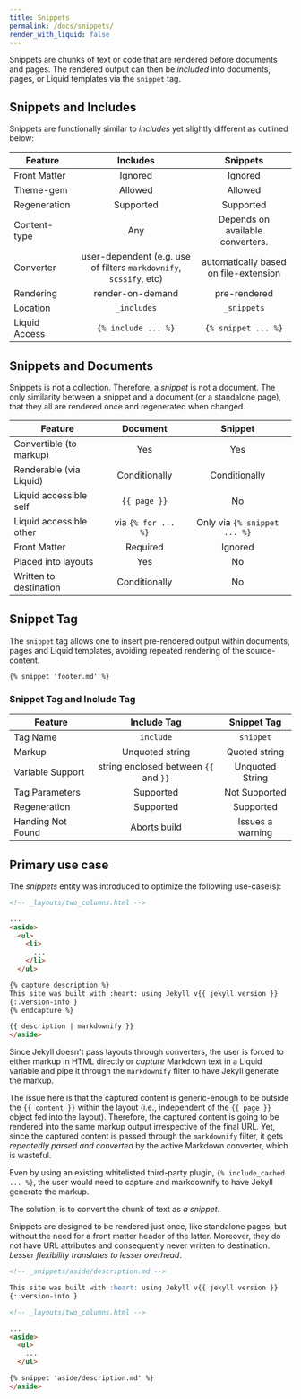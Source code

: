 ```yaml
---
title: Snippets
permalink: /docs/snippets/
render_with_liquid: false
---
```


Snippets are chunks of text or code that are rendered before documents and pages. The rendered output can then be *included*
into documents, pages, or Liquid templates via the `snippet` tag.

## Snippets and Includes

Snippets are functionally similar to *includes* yet slightly different as outlined below:

Feature       | Includes            | Snippets
------------- | :-----------------: | :-----------------------------:
Front Matter  | Ignored             | Ignored
Theme-gem     | Allowed             | Allowed
Regeneration  | Supported           | Supported
Content-type  | Any                 | Depends on available converters.
Converter     | user-dependent (e.g. use of filters `markdownify`, `scssify`, etc) | automatically based on file-extension
Rendering     | render-on-demand    | pre-rendered
Location      | `_includes`         | `_snippets`
Liquid Access | `{% include ... %}` | `{% snippet ... %}`

## Snippets and Documents

Snippets is not a collection. Therefore, a *snippet* is not a document.
The only similarity between a snippet and a document (or a standalone page), that they all are rendered once and regenerated
when changed.

Feature                 | Document            | Snippet
----------------------- | :-----------------: | :--------------------------:
Convertible (to markup) | Yes                 | Yes
Renderable (via Liquid) | Conditionally       | Conditionally
Liquid accessible self  | `{{ page }}`        | No
Liquid accessible other | via `{% for ... %}` | Only via `{% snippet ... %}`
Front Matter            | Required            | Ignored
Placed into layouts     | Yes                 | No
Written to destination  | Conditionally       | No

## Snippet Tag

The `snippet` tag allows one to insert pre-rendered output within documents, pages and Liquid templates, avoiding repeated rendering
of the source-content.

```liquid
{% snippet 'footer.md' %}
```

### Snippet Tag and Include Tag


Feature           | Include Tag     | Snippet Tag
----------------- | :-------------: | :-----------------------------:
Tag Name          | `include`       | `snippet`
Markup            | Unquoted string | Quoted string
Variable Support  | string enclosed between `{{` and `}}` | Unquoted String
Tag Parameters    | Supported       | Not Supported
Regeneration      | Supported       | Supported
Handing Not Found | Aborts build    | Issues a warning

## Primary use case

The *snippets* entity was introduced to optimize the following use-case(s):

```html
<!-- _layouts/two_columns.html -->

...
<aside>
  <ul>
    <li>
      ...
    </li>
  </ul>

{% capture description %}
This site was built with :heart: using Jekyll v{{ jekyll.version }}
{:.version-info }
{% endcapture %}

{{ description | markdownify }}
</aside>
```

Since Jekyll doesn't pass layouts through converters, the user is forced to either markup in HTML directly or *capture*
Markdown text in a Liquid variable and pipe it through the `markdownify` filter to have Jekyll generate the markup.

The issue here is that the captured content is generic-enough to be outside the `{{ content }}` within the layout
(i.e., independent of the `{{ page }}` object fed into the layout). Therefore, the captured content is going to be
rendered into the same markup output irrespective of the final URL. Yet, since the captured content is passed through
the `markdownify` filter, it gets *repeatedly parsed and converted* by the active Markdown converter, which is wasteful.

Even by using an existing whitelisted third-party plugin, `{% include_cached ... %}`, the user would need to capture and
markdownify to have Jekyll generate the markup.

The solution, is to convert the chunk of text as *a snippet*.

Snippets are designed to be rendered just once, like standalone pages, but without the need for a front matter header of
the latter. Moreover, they do not have URL attributes and consequently never written to destination. *Lesser flexibility
translates to lesser overhead*.

```markdown
<!-- _snippets/aside/description.md -->

This site was built with :heart: using Jekyll v{{ jekyll.version }}
{:.version-info }
```

```html
<!-- _layouts/two_columns.html -->

...
<aside>
  <ul>
    ...
  </ul>

{% snippet 'aside/description.md' %}
</aside>
```
